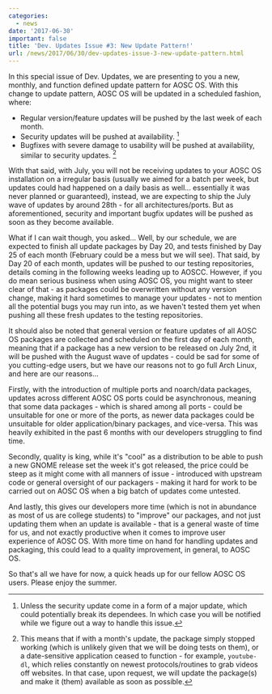 ```yaml
---
categories:
  - news
date: '2017-06-30'
important: false
title: 'Dev. Updates Issue #3: New Update Pattern!'
url: /news/2017/06/30/dev-updates-issue-3-new-update-pattern.html
---
```



In this special issue of Dev. Updates, we are presenting to you a new, monthly, and function defined update pattern for AOSC OS. With this change to update pattern, AOSC OS will be updated in a scheduled fashion, where:

- Regular version/feature updates will be pushed by the last week of each month.
- Security updates will be pushed at availability. [^1]
- Bugfixes with severe damage to usability will be pushed at availability, similar to security updates. [^2]

With that said, with July, you will not be receiving updates to your AOSC OS installation on a irregular basis (usually we aimed for a batch per week, but updates could had happened on a daily basis as well... essentially it was never planned or guaranteed), instead, we are expecting to ship the July wave of updates by around 28th - for all architectures/ports. But as aforementioned, security and important bugfix updates will be pushed as soon as they become available.

What if I can wait though, you asked... Well, by our schedule, we are expected to finish all update packages by Day 20, and tests finished by Day 25 of each month (February could be a mess but we will see). That said, by Day 20 of each month, updates will be pushed to our testing repositories, details coming in the following weeks leading up to AOSCC. However, if you do mean serious business when using AOSC OS, you might want to steer clear of that - as packages could be overwritten without any version change, making it hard sometimes to manage your updates - not to mention all the potential bugs you may run into, as we haven't tested them yet when pushing all these fresh updates to the testing repositories.

It should also be noted that general version or feature updates of all AOSC OS packages are collected and scheduled on the first day of each month, meaning that if a package has a new version to be released on July 2nd, it will be pushed with the August wave of updates - could be sad for some of you cutting-edge users, but we have our reasons not to go full Arch Linux, and here are our reasons...

Firstly, with the introduction of multiple ports and noarch/data packages, updates across different AOSC OS ports could be asynchronous, meaning that some data packages - which is shared among all ports - could be unsuitable for one or more of the ports, as newer data packages could be unsuitable for older application/binary packages, and vice-versa. This was heavily exhibited in the past 6 months with our developers struggling to find time.

Secondly, quality is king, while it's "cool" as a distribution to be able to push a new GNOME release set the week it's got released, the price could be steep as it might come with all manners of issue - introduced with upstream code or general oversight of our packagers - making it hard for work to be carried out on AOSC OS when a big batch of updates come untested.

And lastly, this gives our developers more time (which is not in abundance as most of us are college students) to "improve" our packages, and not just updating them when an update is available - that is a general waste of time for us, and not exactly productive when it comes to improve user experience of AOSC OS. With more time on hand for handling updates and packaging, this could lead to a quality improvement, in general, to AOSC OS.

So that's all we have for now, a quick heads up for our fellow AOSC OS users. Please enjoy the summer.

[^1]: Unless the security update come in a form of a major update, which could potentially break its dependees. In which case you will be notified while we figure out a way to handle this issue.
[^2]: This means that if with a month's update, the package simply stopped working (which is unlikely given that we will be doing tests on them), or a date-sensitive application ceased to function - for example, `youtube-dl`, which relies constantly on newest protocols/routines to grab videos off websites. In that case, upon request, we will update the package(s) and make it (them) available as soon as possible.